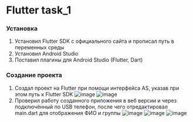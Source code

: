 # Flutter task_1

### Установка
1. Установил Flutter SDK с официального сайта и прописал путь в переменных среды
2. Установил Android Studio
3. Поставил плагины для Android Studio (Flutter, Dart)

### Создание проекта
1. Создал проект на Flutter при помощи интерфейса AS, указав при этом путь к Flutter SDK
![image](https://github.com/user-attachments/assets/275b5a14-b3b9-4d20-ae1f-8b26ac7adf8a)
![image](https://github.com/user-attachments/assets/f30eb56a-2a6e-48dd-8ca5-b6ff75389e53)
2. Проверил работу созданного приложения в веб версии и через подключённый по USB телефон, после чего отредактировал main.dart для отображения ФИО и группы
![image](https://github.com/user-attachments/assets/d5aca1e0-746d-4b4f-8135-3cc84901a309)
![image](https://github.com/user-attachments/assets/7744f171-b276-4a77-8a8a-f9875acae3ed)
![image](https://github.com/user-attachments/assets/173a122f-8e7c-4095-a14d-0c4d0ed43761)
